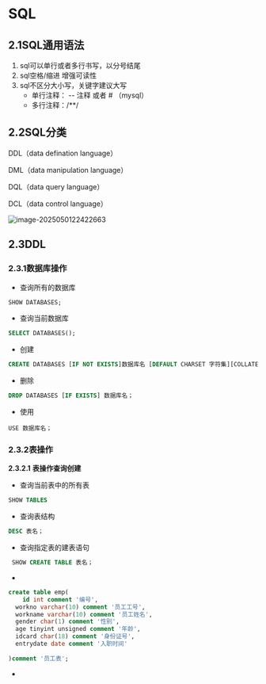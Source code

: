# SQL

## 2.1SQL通用语法

1. sql可以单行或者多行书写，以分号结尾
2. sql空格/缩进 增强可读性
3. sql不区分大小写，关键字建议大写
   - 单行注释： -- 注释 或者 # （mysql）
   - 多行注释：/**/

## 2.2SQL分类

DDL（data defination language）

DML（data manipulation language）

DQL（data query language）

DCL（data control language）

![image-2025050122422663](/Users/gump/大二资料（更新版）/database/黑马笔记/insert/image-20250501224226634.png)

## 2.3DDL

### 2.3.1数据库操作

- 查询所有的数据库

```sql
SHOW DATABASES;
```

- 查询当前数据库

```sql
SELECT DATABASES();
```

- 创建

```sql
CREATE DATABASES [IF NOT EXISTS]数据库名 [DEFAULT CHARSET 字符集][COLLATE 排序规则]；
```

- 删除

```SQL
DROP DATABASES [IF EXISTS] 数据库名；
```

- 使用

```
USE 数据库名；
```

### 2.3.2表操作

**2.3.2.1** **表操作查询创建**

- 查询当前表中的所有表

```sql
SHOW TABLES
```

- 查询表结构

```sql
DESC 表名；
```

- 查询指定表的建表语句

```SQL
 SHOW CREATE TABLE 表名；
```



- 

```sql
create table emp(
	id int comment '编号',
  workno varchar(10) comment '员工工号',
  workname varchar(10) comment '员工姓名',
  gender char(1) comment '性别',
  age tinyint unsigned comment '年龄',
  idcard char(18) comment '身份证号',
  entrydate date comment '入职时间'
  
)comment '员工表';
```



- 